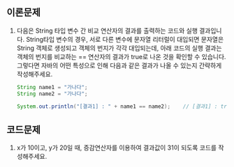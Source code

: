 ## 이론문제
1. 다음은 String 타입 변수 간 비교 연산자의 결과를 출력하는 코드와 실행 결과입니다.
   String타입 변수의 경우, 서로 다른 변수에 문자열 리터럴이 대입되면 문자열은 String 객체로 생성되고 객체의 번지가 각각 대입되는데,
   아래 코드의 실행 결과는 객체의 번지를 비교하는 == 연산자의 결과가 true로 나온 것을 확인할 수 있습니다.
   그렇다면 자바의 어떤 특성으로 인해 다음과 같은 결과가 나올 수 있는지 간략하게 작성해주세요.
   
    ```java
    String name1 = "가나다";
    String name2 = "가나다";
    
    System.out.println("[결과1] : " + name1 == name2);    // [결과1] : true
    ```

## 코드문제
1. x가 10이고, y가 20일 때, 증감연산자를 이용하여 결과값이 31이 되도록 코드를 작성해주세요.
